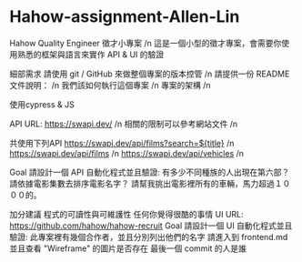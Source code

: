 # Hahow-assignment-Allen-Lin
Hahow Quality Engineer 徵才小專案   /n
這是一個小型的徵才專案，會需要你使用熟悉的框架與語言來實作 API & UI 的驗證

細部需求
請使用 git / GitHub 來做整個專案的版本控管       /n
請提供一份 README 文件說明：                    /n
我們該如何執行這個專案                          /n
專案的架構                                    /n

使用cypress & JS

API
URL: https://swapi.dev/                      /n
相關的限制可以參考網站文件                       /n

共使用下列API
https://swapi.dev/api/films?search=${title}   /n
https://swapi.dev/api/films                   /n
https://swapi.dev/api/vehicles                /n


Goal
請設計一個 API 自動化程式並且驗證:
有多少不同種族的人出現在第六部？
請依據電影集數去排序電影名字？
請幫我挑出電影裡所有的車輛，馬力超過１０００的。



加分建議
程式的可讀性與可維護性
任何你覺得很酷的事情
UI
URL: https://github.com/hahow/hahow-recruit
Goal
請設計一個 UI 自動化程式並且驗證:
此專案裡有幾個合作者，並且分別列出他們的名字
請進入到 frontend.md 並且查看 "Wireframe" 的圖片是否存在
最後一個 commit 的人是誰